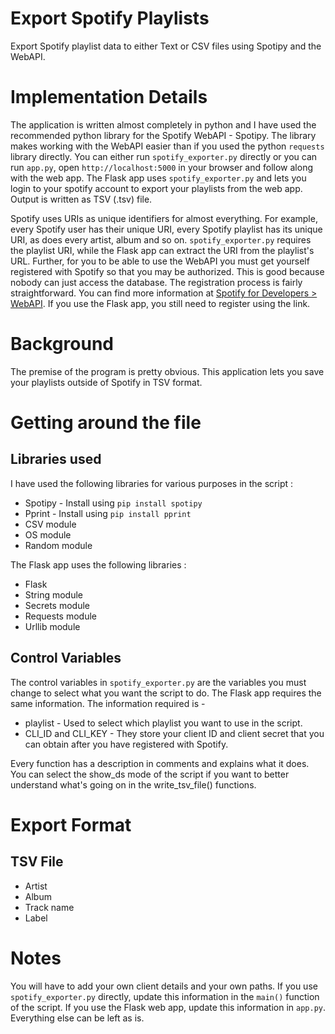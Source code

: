 # Export Spotify Playlists
Export Spotify playlist data to either Text or CSV files using Spotipy and the WebAPI.

# Implementation Details
The application is written almost completely in python and I have used the recommended python library for the Spotify WebAPI - Spotipy. The library makes working with the WebAPI easier than if you used the python `requests` library directly. You can either run `spotify_exporter.py` directly or you can run `app.py`, open `http://localhost:5000` in your browser and follow along with the web app. The Flask app uses `spotify_exporter.py` and lets you login to your spotify account to export your playlists from the web app. Output is written as TSV (.tsv) file. 

Spotify uses URIs as unique identifiers for almost everything. For example, every Spotify user has their unique URI, every Spotify playlist has its unique URI, as does every artist, album and so on. `spotify_exporter.py` requires the playlist URI, while the Flask app can extract the URI from the playlist's URL. Further, for you to be able to use the WebAPI you must get yourself registered with Spotify so that you may be authorized. This is good because nobody can just access the database. The registration process is fairly straightforward. You can find more information at [Spotify for Developers > WebAPI](https://developer.spotify.com/documentation/web-api/). If you use the Flask app, you still need to register using the link. 


# Background 
The premise of the program is pretty obvious. This application lets you save your playlists outside of Spotify in TSV format.

# Getting around the file
## Libraries used
I have used the following libraries for various purposes in the script : 
* Spotipy - Install using `pip install spotipy`
* Pprint - Install using `pip install pprint`
* CSV module
* OS module
* Random module

The Flask app uses the following libraries :
* Flask 
* String module 
* Secrets module 
* Requests module 
* Urllib module

## Control Variables
The control variables in `spotify_exporter.py` are the variables you must change to select what you want the script to do. The Flask app requires the same information. The information required is - 
* playlist - Used to select which playlist you want to use in the script.
* CLI_ID and CLI_KEY - They store your client ID and client secret that you can obtain after you have registered with Spotify.

Every function has a description in comments and explains what it does. You can select the show_ds mode of the script if you want to better understand what's going on in the write_tsv_file() functions.

# Export Format
## TSV File
* Artist
* Album
* Track name
* Label

# Notes
You will have to add your own client details and your own paths. If you use `spotify_exporter.py` directly, update this information in the `main()` function of the script. If you use the Flask web app, update this information in `app.py`. Everything else can be left as is.